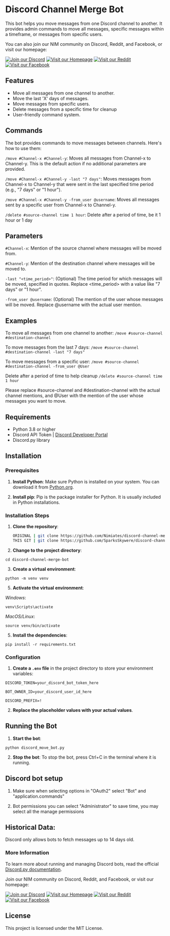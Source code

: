 # Discord Channel Merge Bot

This bot helps you move messages from one Discord channel to another. It provides admin commands to move all messages, specific messages within a timeframe, or messages from specific users.

You can also join our NIM community on Discord, Reddit, and Facebook, or visit our homepage:

[![Join our Discord](https://img.shields.io/badge/Discord-Join-blue)](https://discord.com/invite/SVYMhKpCAb)
[![Visit our Homepage](https://img.shields.io/badge/Homepage-Visit-orange)](https://nimiates.org)
[![Visit our Reddit](https://img.shields.io/badge/Reddit-Visit-red)](https://www.reddit.com/r/nimiates/)
[![Visit our Facebook](https://img.shields.io/badge/Facebook-Visit-blue)](https://www.facebook.com/groups/nimiates/)

## Features

- Move all messages from one channel to another.
- Move the last 'X' days of messages.
- Move messages from specific users.
- Delete messages from a specific time for cleanup
- User-friendly command system.

## Commands
The bot provides commands to move messages between channels. Here's how to use them:

`/move #Channel-x #Channel-y`: Moves all messages from Channel-x to Channel-y. This is the default action if no additional parameters are provided.

`/move #Channel-x #Channel-y -last "7 days"`: Moves messages from Channel-x to Channel-y that were sent in the last specified time period (e.g., "7 days" or "1 hour").

`/move #Channel-x #Channel-y -from_user @username`: Moves all messages sent by a specific user from Channel-x to Channel-y.

`/delete #source-channel time 1 hour`: Delete after a period of time, be it 1 hour or 1 day

## Parameters
`#Channel-x`: Mention of the source channel where messages will be moved from.

`#Channel-y`: Mention of the destination channel where messages will be moved to.

`-last "<time_period>"`: (Optional) The time period for which messages will be moved, specified in quotes. Replace <time_period> with a value like "7 days" or "1 hour".

`-from_user @username`: (Optional) The mention of the user whose messages will be moved. Replace @username with the actual user mention.

## Examples
To move all messages from one channel to another:
`/move #source-channel #destination-channel`

To move messages from the last 7 days:
`/move #source-channel #destination-channel -last "7 days"`

To move messages from a specific user:
`/move #source-channel #destination-channel -from_user @User`

Delete after a period of time to help cleanup
`/delete #source-channel time 1 hour`

Please replace #source-channel and #destination-channel with the actual channel mentions, and @User with the mention of the user whose messages you want to move.

## Requirements

- Python 3.8 or higher
- Discord API Token | [Discord Developer Portal](https://discord.com/developers)
- Discord.py library

## Installation

### Prerequisites

1. **Install Python**: Make sure Python is installed on your system. You can download it from [Python.org](https://www.python.org/downloads/).

2. **Install pip**: Pip is the package installer for Python. It is usually included in Python installations.

### Installation Steps

1. **Clone the repository**:

   ```bash
   ORIGINAL | git clone https://github.com/Nimiates/discord-channel-merge-bot.git
   THIS GIT | git clone https://github.com/SparksSkywere/discord-channel-merge-bot.git
2. **Change to the project directory**:

`cd discord-channel-merge-bot`

3. **Create a virtual environment**:

`python -m venv venv`

5. **Activate the virtual environment**:

*Windows*:

`venv\Scripts\activate`

*MacOS/Linux*:

`source venv/bin/activate`

5. **Install the dependencies**:

`pip install -r requirements.txt`

### Configuration

1. **Create a `.env` file** in the project directory to store your environment variables:

`DISCORD_TOKEN=your_discord_bot_token_here`

`BOT_OWNER_ID=your_discord_user_id_here`

`DISCORD_PREFIX=!`

2. **Replace the placeholder values with your actual values**.

## Running the Bot

1. **Start the bot**:

`python discord_move_bot.py`

2. **Stop the bot**: To stop the bot, press Ctrl+C in the terminal where it is running.

## Discord bot setup

1. Make sure when selecting options in "OAuth2" select "Bot" and "application.commands"

2. Bot permissions you can select "Administrator" to save time, you may select all the manage permissions 

## Historical Data: 
Discord only allows bots to fetch messages up to 14 days old.

### More Information
To learn more about running and managing Discord bots, read the official [Discord.py documentation](https://discordpy.readthedocs.io/en/stable/#getting-started).

Join our NIM community on Discord, Reddit, and Facebook, or visit our homepage:

[![Join our Discord](https://img.shields.io/badge/Discord-Join-blue)](https://discord.com/invite/SVYMhKpCAb)
[![Visit our Homepage](https://img.shields.io/badge/Homepage-Visit-orange)](https://nimiates.org)
[![Visit our Reddit](https://img.shields.io/badge/Reddit-Visit-red)](https://www.reddit.com/r/nimiates/)
[![Visit our Facebook](https://img.shields.io/badge/Facebook-Visit-blue)](https://www.facebook.com/groups/nimiates/)

## License
This project is licensed under the MIT License.
